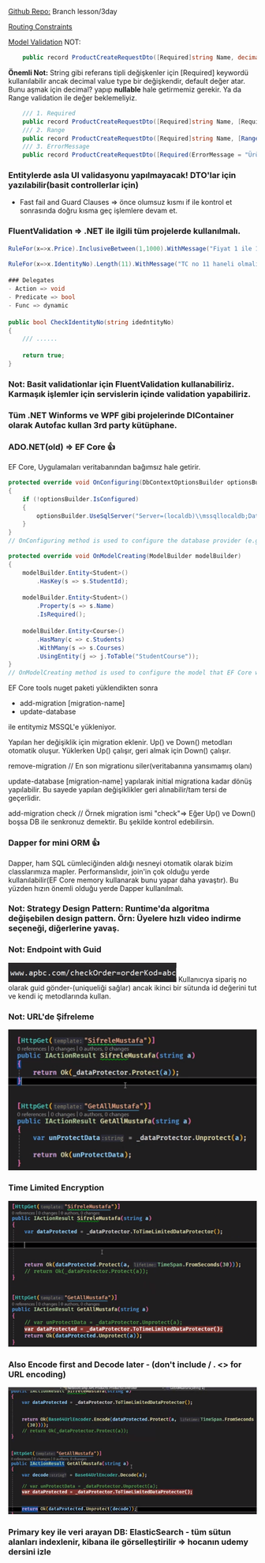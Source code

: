 [Github Repo:](https://github.com/Fcakiroglu16/NetBootcamp.git) Branch lesson/3day

[Routing Constraints](https://learn.microsoft.com/en-us/aspnet/core/fundamentals/routing?view=aspnetcore-8.0)

[Model Validation](https://learn.microsoft.com/en-us/aspnet/core/mvc/models/validation?view=aspnetcore-8.0)
NOT:
```cs
    public record ProductCreateRequestDto([Required]string Name, decimal Price);
```
**Önemli Not:** String gibi referans tipli değişkenler için [Required] keywordü kullanılabilir ancak decimal value type bir değişkendir, default değer atar. Bunu aşmak için decimal? yapıp **nullable** hale getirmemiz gerekir. Ya da Range validation ile değer beklemeliyiz.
```cs
    /// 1. Required
    public record ProductCreateRequestDto([Required]string Name, [Required] decimal? Price);
    /// 2. Range
    public record ProductCreateRequestDto([Required]string Name, [Range(1,Int32.MaxValue)] decimal Price);
    /// 3. ErrorMessage
    public record ProductCreateRequestDto([Required(ErrorMessage = "Ürün adı bulunamadı.")]string Name, [Required] decimal? Price);
```


### Entitylerde asla UI validasyonu yapılmayacak! DTO'lar için yazılabilir(basit controllerlar için)

- Fast fail and Guard Clauses => önce olumsuz kısmı if ile kontrol et sonrasında doğru kısma geç işlemlere devam et.

### FluentValidation => .NET ile ilgili tüm projelerde kullanılmalı.
```cs
RuleFor(x=>x.Price).InclusiveBetween(1,1000).WithMessage("Fiyat 1 ile 1000 arasında olabilir");
```

```cs
RuleFor(x=>x.IdentityNo).Length(11).WithMessage("TC no 11 haneli olmalıdır").Must(CheckIdentityNo).WithMessage("TC numarası hatalıdır");

### Delegates
- Action => void
- Predicate => bool
- Func => dynamic

public bool CheckIdentityNo(string idedntityNo)
{
    /// ......

    return true;
}
```

### Not: Basit validationlar için FluentValidation kullanabiliriz. Karmaşık işlemler için servislerin içinde validation yapabiliriz.

### Tüm .NET Winforms ve WPF gibi projelerinde DIContainer olarak **Autofac** kullan 3rd party kütüphane.

### ADO.NET(old) => **EF Core** 👍
EF Core, Uygulamaları veritabanından bağımsız hale getirir.
```cs
protected override void OnConfiguring(DbContextOptionsBuilder optionsBuilder)
{
    if (!optionsBuilder.IsConfigured)
    {
        optionsBuilder.UseSqlServer("Server=(localdb)\\mssqllocaldb;Database=SchoolDB;Trusted_Connection=True;");
    }
}
// OnConfiguring method is used to configure the database provider (e.g., SQL Server, SQLite, PostgreSQL) that EF Core will use to connect to your database. This method is also typically overridden in your DbContext class and is called by EF Core when the context is being configured.
```
```cs
protected override void OnModelCreating(ModelBuilder modelBuilder)
{
    modelBuilder.Entity<Student>()
        .HasKey(s => s.StudentId);

    modelBuilder.Entity<Student>()
        .Property(s => s.Name)
        .IsRequired();

    modelBuilder.Entity<Course>()
        .HasMany(c => c.Students)
        .WithMany(s => s.Courses)
        .UsingEntity(j => j.ToTable("StudentCourse"));
}
// OnModelCreating method is used to configure the model that EF Core will use to create the database schema. This method is typically overridden in your DbContext class to define the shape of your database entities, their relationships, and various constraints.
```

EF Core tools nuget paketi yüklendikten sonra

- add-migration [migration-name]
- update-database

ile entitymiz MSSQL'e yükleniyor.


Yapılan her değişiklik için migration eklenir. Up() ve Down() metodları otomatik oluşur. Yüklerken Up() çalışır, geri almak için Down() çalışır.

remove-migration // En son migrationu siler(veritabanına yansımamış olanı)

update-database [migration-name]  yapılarak initial migrationa kadar dönüş yapılabilir. Bu sayede yapılan değişiklikler geri alınabilir/tam tersi de geçerlidir.

add-migration check // Örnek migration ismi "check"=> Eğer Up() ve Down() boşsa DB ile senkronuz demektir. Bu şekilde kontrol edebilirsin.

### **Dapper** for mini ORM 👍
Dapper, ham SQL cümleciğinden aldığı nesneyi otomatik olarak bizim classlarımıza mapler. Performanslıdır, join'in çok olduğu yerde kullanılabilir(EF Core memory kullanarak bunu yapar daha yavaştır). Bu yüzden hızın önemli olduğu yerde Dapper kullanılmalı.



### Not: **Strategy Design Pattern:** Runtime'da algoritma değişebilen design pattern. **Örn:** Üyelere hızlı video indirme seçeneği, diğerlerine yavaş.

### Not: Endpoint with Guid
![Endpoint with guid](image.png)
Kullanıcıya sipariş no olarak guid gönder-(uniqueliği sağlar) ancak ikinci bir sütunda id değerini tut ve kendi iç metodlarında kullan.

### Not:  URL'de Şifreleme
![URL'de Şifreleme](image-1.png)

### Time Limited Encryption
![alt text](image-3.png)

### Also Encode first and Decode later - (don't include / . <>  for URL encoding)
![alt text](image-5.png)

### Primary key ile veri arayan DB: ElasticSearch - tüm sütun alanları indexlenir, kibana ile görselleştirilir => hocanın udemy dersini izle